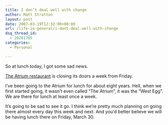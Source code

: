 ```yaml
---
title: I don’t deal well with change
author: Matt Stratton
layout: post
date: 2007-03-19T12:32:00+00:00
url: /life-in-general/i-dont-deal-well-with-change
dsq_thread_id:
  - 28261785
categories:
  - Personal

---
```

So at lunch today, I got some sad news.

[The Atrium restaurant][1] is closing its doors a week from Friday.

I&#8217;ve been going to the Atrium for lunch for about eight years. Hell, when we first started going, it wasn&#8217;t even called &#8220;The Atrium&#8221;, it was the &#8220;West Egg&#8221;. We are there for lunch at least once a week. 

It&#8217;s going to be sad to see it go. I think we&#8217;re pretty much planning on going there almost every day this week and next. And you&#8217;d better believe we will be having lunch there on Friday, March 30.

 [1]: https://www.yelp.com/biz/Y8vrmfbcKJ-oZDHq_yDSvg?hrid=OpEtJCjDAXqSJ_QZYnTwEw